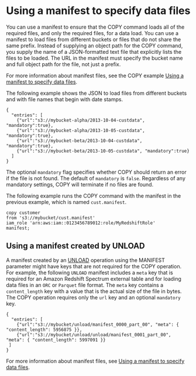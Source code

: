 # Using a manifest to specify data files<a name="loading-data-files-using-manifest"></a>

You can use a manifest to ensure that the COPY command loads all of the required files, and only the required files, for a data load\. You can use a manifest to load files from different buckets or files that do not share the same prefix\. Instead of supplying an object path for the COPY command, you supply the name of a JSON\-formatted text file that explicitly lists the files to be loaded\. The URL in the manifest must specify the bucket name and full object path for the file, not just a prefix\.

For more information about manifest files, see the COPY example [Using a manifest to specify data files](r_COPY_command_examples.md#copy-command-examples-manifest)\.

The following example shows the JSON to load files from different buckets and with file names that begin with date stamps\.

```
{
  "entries": [
    {"url":"s3://mybucket-alpha/2013-10-04-custdata", "mandatory":true},
    {"url":"s3://mybucket-alpha/2013-10-05-custdata", "mandatory":true},
    {"url":"s3://mybucket-beta/2013-10-04-custdata", "mandatory":true},
    {"url":"s3://mybucket-beta/2013-10-05-custdata", "mandatory":true}
  ]
}
```

The optional `mandatory` flag specifies whether COPY should return an error if the file is not found\. The default of `mandatory` is `false`\. Regardless of any mandatory settings, COPY will terminate if no files are found\. 

The following example runs the COPY command with the manifest in the previous example, which is named `cust.manifest`\. 

```
copy customer
from 's3://mybucket/cust.manifest' 
iam_role 'arn:aws:iam::0123456789012:role/MyRedshiftRole'
manifest;
```

## Using a manifest created by UNLOAD<a name="loading-data-files-using-unload-manifest"></a>

A manifest created by an [UNLOAD](r_UNLOAD.md) operation using the MANIFEST parameter might have keys that are not required for the COPY operation\. For example, the following `UNLOAD` manifest includes a `meta` key that is required for an Amazon Redshift Spectrum external table and for loading data files in an `ORC` or `Parquet` file format\. The `meta` key contains a `content_length` key with a value that is the actual size of the file in bytes\. The COPY operation requires only the `url` key and an optional `mandatory` key\.

```
{
  "entries": [
    {"url":"s3://mybucket/unload/manifest_0000_part_00", "meta": { "content_length": 5956875 }},
    {"url":"s3://mybucket/unload/unload/manifest_0001_part_00", "meta": { "content_length": 5997091 }}
 ]
}
```

For more information about manifest files, see [Using a manifest to specify data files](r_COPY_command_examples.md#copy-command-examples-manifest)\.